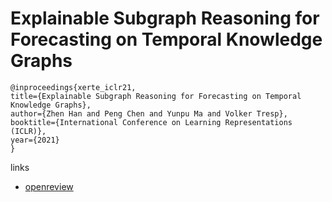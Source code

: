 # Explainable Subgraph Reasoning for Forecasting on Temporal Knowledge Graphs

```
@inproceedings{xerte_iclr21,
title={Explainable Subgraph Reasoning for Forecasting on Temporal Knowledge Graphs},
author={Zhen Han and Peng Chen and Yunpu Ma and Volker Tresp},
booktitle={International Conference on Learning Representations (ICLR)},
year={2021}
}
```

links
- [openreview](https://openreview.net/forum?id=pGIHq1m7PU)
